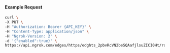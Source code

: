 <!-- Code generated for API Clients. DO NOT EDIT. -->

#### Example Request

```bash
curl \
-X PUT \
-H "Authorization: Bearer {API_KEY}" \
-H "Content-Type: application/json" \
-H "Ngrok-Version: 2" \
-d '{"enabled":true}' \
https://api.ngrok.com/edges/https/edghts_2pbvRcVN2beSQAafjlsuZICI0Ht/routes/edghtsrt_2pbvRfPBKaUkTITNigncwEng6jZ/compression
```
